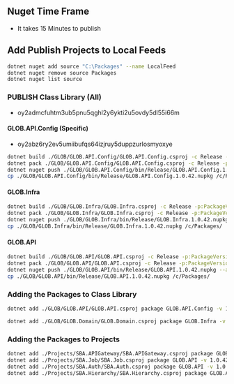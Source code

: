 ## Nuget Time Frame
- It takes 15 Minutes to publish

## Add Publish Projects to Local Feeds
```bash
dotnet nuget add source "C:\Packages" --name LocalFeed 
dotnet nuget remove source Packages
dotnet nuget list source

```

### PUBLISH Class Library (All)
- oy2admcfuhtm3ub5pnu5qghl2y6ykti2u5ovdy5dl55i66m

#### GLOB.API.Config (Specific)
- oy2abz6ry2ev5umiibufqs64izjruy5duppzurlosmyoxye
```bash
dotnet build ./GLOB/GLOB.API.Config/GLOB.API.Config.csproj -c Release -p:PackageVersion=1.0.42
dotnet pack ./GLOB/GLOB.API.Config/GLOB.API.Config.csproj -c Release -p:PackageVersion=1.0.42
dotnet nuget push ./GLOB/GLOB.API.Config/bin/Release/GLOB.API.Config.1.0.42.nupkg --api-key oy2admcfuhtm3ub5pnu5qghl2y6ykti2u5ovdy5dl55i66m --source https://api.nuget.org/v3/index.json
cp ./GLOB/GLOB.API.Config/bin/Release/GLOB.API.Config.1.0.42.nupkg /c/Packages/

```
#### GLOB.Infra
```bash
dotnet build ./GLOB/GLOB.Infra/GLOB.Infra.csproj -c Release -p:PackageVersion=1.0.42
dotnet pack ./GLOB/GLOB.Infra/GLOB.Infra.csproj -c Release -p:PackageVersion=1.0.42
dotnet nuget push ./GLOB/GLOB.Infra/bin/Release/GLOB.Infra.1.0.42.nupkg --api-key oy2admcfuhtm3ub5pnu5qghl2y6ykti2u5ovdy5dl55i66m --source https://api.nuget.org/v3/index.json
cp ./GLOB/GLOB.Infra/bin/Release/GLOB.Infra.1.0.42.nupkg /c/Packages/

```
#### GLOB.API
```bash
dotnet build ./GLOB/GLOB.API/GLOB.API.csproj -c Release -p:PackageVersion=1.0.42 -p:UseProjectReferences=true
dotnet pack ./GLOB/GLOB.API/GLOB.API.csproj -c Release -p:PackageVersion=1.0.42 -p:UseProjectReferences=true
dotnet nuget push ./GLOB/GLOB.API/bin/Release/GLOB.API.1.0.42.nupkg --api-key oy2admcfuhtm3ub5pnu5qghl2y6ykti2u5ovdy5dl55i66m --source https://api.nuget.org/v3/index.json
cp ./GLOB/GLOB.API/bin/Release/GLOB.API.1.0.42.nupkg /c/Packages/

```
### Adding the Packages to Class Library
```bash
dotnet add ./GLOB/GLOB.API/GLOB.API.csproj package GLOB.API.Config -v 1.0.42

dotnet add ./GLOB/GLOB.Domain/GLOB.Domain.csproj package GLOB.Infra -v 1.0.42
```


### Adding the Packages to Projects
```bash
dotnet add ./Projects/SBA.APIGateway/SBA.APIGateway.csproj package GLOB.API.Config -v 1.0.42
dotnet add ./Projects/SBA.Job/SBA.Job.csproj package GLOB.API -v 1.0.42
dotnet add ./Projects/SBA.Auth/SBA.Auth.csproj package GLOB.API -v 1.0.42
dotnet add ./Projects/SBA.Hierarchy/SBA.Hierarchy.csproj package GLOB.API -v 1.0.42
```